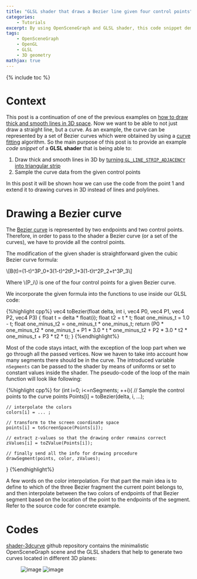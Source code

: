 ```yaml
---
title: "GLSL shader that draws a Bezier line given four control points"
categories: 
    - Tutorials
excerpt: By using OpenSceneGraph and GLSL shader, this code snippet demonstrates how to draw a Bezier line from the given control points. It works as well in 3D space and is well suited for applications such as curve drawing and fitting.
tags: 
    - OpenSceneGraph 
    - OpenGL
    - GLSL
    - 3D geometry
mathjax: true
---
```


{% include toc %}

# Context

This post is a continuation of one of the previous examples on [how to draw thick and smooth lines in 3D space](http://vicrucann.github.io/tutorials/osg-shader-3dlines/). Now we want to be able to not just draw a straight line, but a curve. As an example, the curve can be represented by a set of Bezier curves which were obtained by using a [curve fitting](http://vicrucann.github.io/blog/curve-fitting-c++/) algorithm. So the main purpose of this post is to provide an example *code snippet* of a **GLSL shader** that is being able to:

1. Draw thick and smooth lines in 3D by [turning `GL_LINE_STRIP_ADJACENCY` into triangular strip](http://vicrucann.github.io/tutorials/osg-shader-3dlines/)
2. Sample the curve data from the given control points

In this post it will be shown how we can use the code from the point 1 and extend it to drawing curves in 3D instead of lines and polylines.

# Drawing a Bezier curve

The [Bezier curve](https://en.wikipedia.org/wiki/B%C3%A9zier_curve) is represented by two endpoints and two control points. Therefore, in order to pass to the shader a Bezier curve (or a set of the curves), we have to provide all the control points. 

The modification of the given shader is straightforward given the cubic Bezier curve formula:

\\[B(t)=(1-t)^3P_0+3(1-t)^2tP_1+3(1-t)t^2P_2+t^3P_3\\]

Where \\(P_i\\) is one of the four control points for a given Bezier curve.

We incorporate the given formula into the functions to use inside our GLSL code:

{%highlight cpp%}
vec4 toBezier(float delta, int i, vec4 P0, vec4 P1, vec4 P2, vec4 P3)
{
    float t = delta * float(i);
    float t2 = t * t;
    float one_minus_t = 1.0 - t;
    float one_minus_t2 = one_minus_t * one_minus_t;
    return (P0 * one_minus_t2 * one_minus_t + P1 * 3.0 * t * one_minus_t2 + P2 * 3.0 * t2 * one_minus_t + P3 * t2 * t);
}
{%endhighlight%}

Most of the code stays intact, with the exception of the loop part when we go through all the passed vertices. Now we haven to take into account how many segments there should be in the curve. The introduced variable `nSegments` can be passed to the shader by means of uniforms or set to constant values inside the shader. The pseudo-code of the loop of the main function will look like following:

{%highlight cpp%}
for (int i=0; i<=nSegments; ++i){
    // Sample the control points to the curve points
    Points[i] = toBezier(delta, i, ...);

    // interpolate the colors
    colors[i] = ... ;

    // transform to the screen coordinate space
    points[i] = toScreenSpace(Points[i]);

    // extract z-values so that the drawing order remains correct
    zValues[i] = toZValue(Points[i]); 

    // finally send all the info for drawing procedure
    drawSegment(points, color, zValues);
}
{%endhighlight%}

A few words on the color interpolation. For that part the main idea is to define to which  of the three Bezier fragment the current point belongs to, and then interpolate between the two colors of endpoints of that Bezier segment based on the location of the point to the endpoints of the segment. Refer to the source code for concrete example. 

# Codes

[shader-3dcurve](https://github.com/vicrucann/shader-3dcurve) github repository contains the minimalistic OpenSceneGraph scene and the GLSL shaders that help to generate two curves located in different 3D planes: 

<figure class="half">
    <img src="/images/osg-shader-3dlines/curve-1.png" alt="image">
    <img src="/images/osg-shader-3dlines/curve-2.png" alt="image">
</figure>